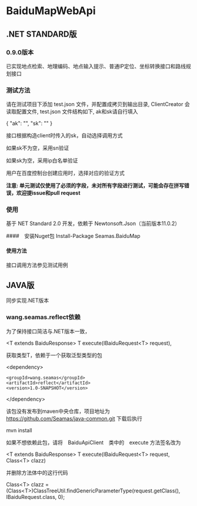 # BaiduMapWebApi

## .NET STANDARD版

### 0.9.0版本

已实现地点检索、地理编码、地点输入提示、普通IP定位、坐标转换接口和路线规划接口


### 测试方法
请在测试项目下添加 test.json 文件，并配置成拷贝到输出目录, ClientCreator 会读取配置文件, test.json 文件结构如下, ak和sk请自行填入

{
  "ak": "",
  "sk": ""
}

接口根据构造client时传入的sk，自动选择调用方式

如果sk不为空，采用sn验证

如果sk为空，采用ip白名单验证

用户在百度控制台创建应用时，选择对应的验证方式

<strong>注意:
单元测试仅使用了必须的字段，未对所有字段进行测试，可能会存在拼写错误，欢迎提issue和pull request
</strong>

### 使用

基于 NET Standard 2.0 开发，依赖于 Newtonsoft.Json（当前版本11.0.2）　

####　安装Nuget包
Install-Package Seamas.BaiduMap

#### 使用方法
接口调用方法参见测试用例

## JAVA版
同步实现.NET版本

### wang.seamas.reflect依赖
为了保持接口简洁与.NET版本一致，

&lt;T extends BaiduResponse> T execute(IBaiduRequest&lt;T> request), 

获取类型T，依赖于一个获取泛型类型的包

&lt;dependency>

    <groupId>wang.seamas</groupId>
    <artifactId>reflect</artifactId>
    <version>1.0-SNAPSHOT</version>

&lt;/dependency>

该包没有发布到maven中央仓库，项目地址为　https://github.com/Seamas/java-common.git  下载后执行　

mvn install


如果不想依赖此包，请将　BaiduApiClient　类中的　execute 方法签名改为

&lt;T extends BaiduResponse> T execute(IBaiduRequest&lt;T> request, Class&lt;T> clazz)

并删除方法体中的这行代码

Class&lt;T> clazz = (Class&lt;T>)ClassTreeUtil.findGenericParameterType(request.getClass(), IBaiduRequest.class, 0);